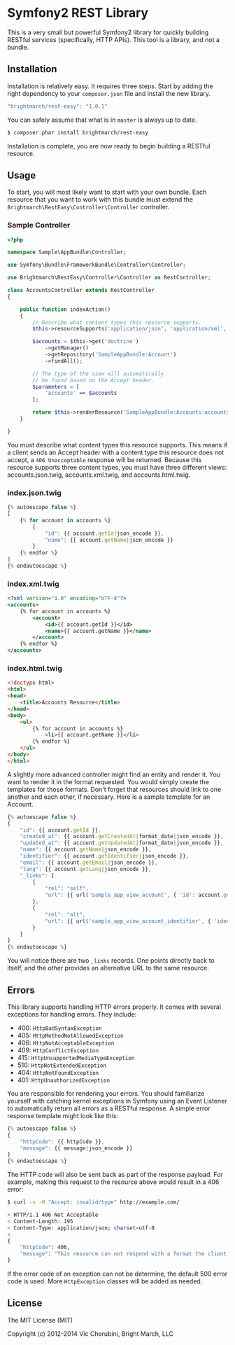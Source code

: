 # Symfony2 REST Library
This is a very small but powerful Symfony2 library for quickly building RESTful services (specifically, HTTP APIs). This tool is a library, and not a bundle.

## Installation
Installation is relatively easy. It requires three steps. Start by adding the right dependency to your `composer.json` file and install the new library.

```javascript
"brightmarch/rest-easy": "1.0.1"
```

You can safely assume that what is in `master` is always up to date.

```bash
$ composer.phar install brightmarch/rest-easy
```

Installation is complete, you are now ready to begin building a RESTful resource.

## Usage
To start, you will most likely want to start with your own bundle. Each resource that you want to work with this bundle must extend the `Brightmarch\RestEasy\Controller\Controller` controller.

### Sample Controller
```php
<?php

namespace Sample\AppBundle\Controller;

use Symfony\Bundle\FrameworkBundle\Controller\Controller;

use Brightmarch\RestEasy\Controller\Controller as RestController;

class AccountsController extends RestController
{

    public function indexAction()
    {
        // Describe what content types this resource supports.
        $this->resourceSupports('application/json', 'application/xml', 'text/html');

        $accounts = $this->get('doctrine')
            ->getManager()
            ->getRepository('SampleAppBundle:Account')
            ->findAll();

        // The type of the view will automatically
        // be found based on the Accept header.
        $parameters = [
            'accounts' => $accounts
        ];

        return $this->renderResource('SampleAppBundle:Accounts:accounts', $parameters);
    }

}
```

You must describe what content types this resource supports. This means if a client sends an Accept header with a content type this resource does not accept, a `406 Unacceptable` response will be returned. Because this resource supports three content types, you must have three different views: accounts.json.twig, accounts.xml.twig, and accounts.html.twig.

### index.json.twig
```javascript
{% autoescape false %}
[
    {% for account in accounts %}
        {
            "id": {{ account.getId|json_encode }},
            "name": {{ account.getName|json_encode }}
        }
    {% endfor %}
]
{% endautoescape %}
```

### index.xml.twig
```xml
<?xml version="1.0" encoding="UTF-8"?>
<accounts>
    {% for account in accounts %}
        <account>
            <id>{{ account.getId }}</id>
            <name>{{ account.getName }}</name>
        </account>
    {% endfor %}
</accounts>
```

### index.html.twig
```html
<!doctype html>
<html>
<head>
    <title>Accounts Resource</title>
</head>
<body>
    <ul>
        {% for account in accounts %}
            <li>{{ account.getName }}</li>
        {% endfor %}
    </ul>
</body>
</html>
```

A slightly more advanced controller might find an entity and render it. You want to render it in the format requested. You would simply create the templates for those formats. Don't forget that resources should link to one another and each other, if necessary. Here is a sample template for an Account.

```javascript
{% autoescape false %}
{
    "id": {{ account.getId }},
    "created_at": {{ account.getCreatedAt|format_date|json_encode }},
    "updated_at": {{ account.getUpdatedAt|format_date|json_encode }},
    "name": {{ account.getName|json_encode }},
    "identifier": {{ account.getIdentifier|json_encode }},
    "email": {{ account.getEmail|json_encode }},
    "lang": {{ account.getLang|json_encode }},
    "_links": [
        {
            "rel": "self",
            "url": {{ url('sample_app_view_account', { 'id': account.getId })|json_encode }}
        },
        {
            "rel": "alt",
            "url": {{ url('sample_app_view_account_identifier', { 'identifier': account.getIdentifier })|json_encode }}
        }
    ]
}
{% endautoescape %}
```

You will notice there are two `_links` records. One points directly back to itself, and the other provides an alternative URL to the same resource.

## Errors
This library supports handling HTTP errors properly. It comes with several exceptions for handling errors. They include:

* 400: `HttpBadSyntaxException`
* 405: `HttpMethodNotAllowedException`
* 406: `HttpNotAcceptableException`
* 409: `HttpConflictException`
* 415: `HttpUnsupportedMediaTypeException`
* 510: `HttpNotExtendedException`
* 404: `HttpNotFoundException`
* 401: `HttpUnauthorizedException`

You are responsible for rendering your errors. You should familiarize yourself with catching kernel exceptions in Symfony using an Event Listener to automatically return all errors as a RESTful response. A simple error response template might look like this:

```javascript
{% autoescape false %}
{
    "httpCode": {{ httpCode }},
    "message": {{ message|json_encode }}
}
{% endautoescape %}
```

The HTTP code will also be sent back as part of the response payload. For example, making this request to the resource above would result in a 406 error:

```bash
$ curl -v -H "Accept: invalid/type" http://example.com/

< HTTP/1.1 406 Not Acceptable
< Content-Length: 195
< Content-Type: application/json; charset=utf-8
< 
{
    "httpCode": 406,
    "message": "This resource can not respond with a format the client will find acceptable. This resource supports: [application\/json, application\/xml, text\/html]."
}
```

If the error code of an exception can not be determine, the default 500 error code is used. More `HttpException` classes will be added as needed.

## License
The MIT License (MIT)

Copyright (c) 2012-2014 Vic Cherubini, Bright March, LLC
